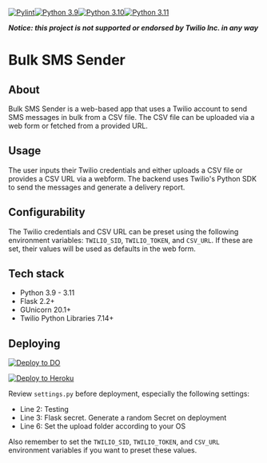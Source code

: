 [![Pylint](https://github.com/RAHB-REALTORS-Association/sms-sender/actions/workflows/pylint.yml/badge.svg?branch=master)](https://github.com/RAHB-REALTORS-Association/sms-sender/actions/workflows/pylint.yml)[![Python 3.9](https://github.com/RAHB-REALTORS-Association/sms-sender/actions/workflows/python-3.9.yml/badge.svg?branch=master)](https://github.com/RAHB-REALTORS-Association/sms-sender/actions/workflows/python-3.9.yml)[![Python 3.10](https://github.com/RAHB-REALTORS-Association/sms-sender/actions/workflows/python-3.10.yml/badge.svg?branch=master)](https://github.com/RAHB-REALTORS-Association/sms-sender/actions/workflows/python-3.10.yml)[![Python 3.11](https://github.com/RAHB-REALTORS-Association/sms-sender/actions/workflows/python-3.11.yml/badge.svg?branch=master)](https://github.com/RAHB-REALTORS-Association/sms-sender/actions/workflows/python-3.11.yml)

***Notice: this project is not supported or endorsed by Twilio Inc. in any way***

# Bulk SMS Sender

## About
Bulk SMS Sender is a web-based app that uses a Twilio account to send SMS messages in bulk from a CSV file. The CSV file can be uploaded via a web form or fetched from a provided URL. 

## Usage
The user inputs their Twilio credentials and either uploads a CSV file or provides a CSV URL via a webform. The backend uses Twilio's Python SDK to send the messages and generate a delivery report.

## Configurability
The Twilio credentials and CSV URL can be preset using the following environment variables: `TWILIO_SID`, `TWILIO_TOKEN`, and `CSV_URL`. If these are set, their values will be used as defaults in the web form. 

## Tech stack
- Python 3.9 - 3.11
- Flask 2.2+
- GUnicorn 20.1+
- Twilio Python Libraries 7.14+

## Deploying

[![Deploy to DO](https://www.deploytodo.com/do-btn-blue.svg)](https://cloud.digitalocean.com/apps/new?repo=https://github.com/RAHB-REALTORS-Association/sms-sender/tree/master)

[![Deploy to Heroku](https://www.herokucdn.com/deploy/button.svg)](https://heroku.com/deploy?template=https://github.com/RAHB-REALTORS-Association/sms-sender/tree/master)

Review `settings.py` before deployment, especially the following settings:
- Line 2: Testing
- Line 3: Flask secret. Generate a random Secret on deployment
- Line 6: Set the upload folder according to your OS

Also remember to set the `TWILIO_SID`, `TWILIO_TOKEN`, and `CSV_URL` environment variables if you want to preset these values.
